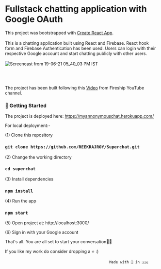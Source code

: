# Fullstack chatting application  with Google OAuth

This project was bootstrapped with [Create React App](https://github.com/facebook/create-react-app).
<br>
<br>
This is a chatting application built using React and Firebase. React hook form and Firebase Authentication has been used. Users can login with their respective Google account and start chatting publicly with other users. 
<br>
<br>
![Screencast from 19-06-21 05_40_03 PM IST](https://user-images.githubusercontent.com/55712612/122642231-f687f600-d126-11eb-8e94-22e9628ce1cc.gif)





<br>
<br>

The project has been built following this [Video](https://www.youtube.com/watch?v=zQyrwxMPm88&list=LL&index=1) from Fireship YouTube channel.



### 🚀️ Getting Started

The project is deployed here: https://myannonymouschat.herokuapp.com/

For local deployment:-

(1) Clone this repository
### `git clone https://github.com/REEKRAJROY/Superchat.git` 

(2) Change the working directory
### `cd superchat`

(3) Install dependencies
### `npm install`

(4) Run the app
### `npm start`

(5) Open project at: http://localhost:3000/

(6) Sign in with your Google account<br>

That's all. You are all set to start your conversation💯💯 <br>

If you like my work do consider dropping a ⭐️ :)

                                                    Made with 💙️ in 🇮🇳️
